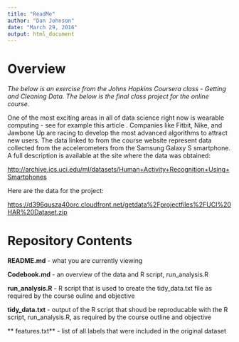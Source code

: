 ```yaml
---
title: "ReadMe"
author: "Dan Johnson"
date: "March 29, 2016"
output: html_document
---
```

# Overview
*The below is an exercise from the Johns Hopkins Coursera class - Getting and Cleaning Data.  The below is the final class project for the online course.*

One of the most exciting areas in all of data science right now is wearable computing - see for example this article . Companies like Fitbit, Nike, and Jawbone Up are racing to develop the most advanced algorithms to attract new users. The data linked to from the course website represent data collected from the accelerometers from the Samsung Galaxy S smartphone. A full description is available at the site where the data was obtained:

http://archive.ics.uci.edu/ml/datasets/Human+Activity+Recognition+Using+Smartphones 

Here are the data for the project:

https://d396qusza40orc.cloudfront.net/getdata%2Fprojectfiles%2FUCI%20HAR%20Dataset.zip 

# Repository Contents

**README.md** - what you are currently viewing

**Codebook.md** - an overview of the data and R script, run_analysis.R

**run_analysis.R** - R script that is used to create the tidy_data.txt file as required by the course ouline and objective

**tidy_data.txt** - output of the R script that shoud be reproducable with the R script, run_analysis.R, as required by the course outline and objective

** features.txt** - list of all labels that were included in the original dataset




